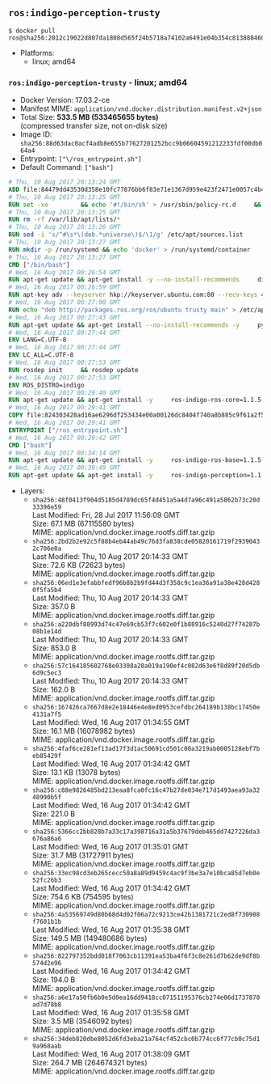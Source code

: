 ## `ros:indigo-perception-trusty`

```console
$ docker pull ros@sha256:2012c19022d807da1808d565f24b5718a74102a6491e04b354c813888460c410
```

-	Platforms:
	-	linux; amd64

### `ros:indigo-perception-trusty` - linux; amd64

-	Docker Version: 17.03.2-ce
-	Manifest MIME: `application/vnd.docker.distribution.manifest.v2+json`
-	Total Size: **533.5 MB (533465655 bytes)**  
	(compressed transfer size, not on-disk size)
-	Image ID: `sha256:88d63dac0acf4adb8e655b77627201252bcc9b06604591212233fdf00db064a4`
-	Entrypoint: `["\/ros_entrypoint.sh"]`
-	Default Command: `["bash"]`

```dockerfile
# Thu, 10 Aug 2017 20:13:24 GMT
ADD file:84479dd43530d358e10fc77876bb6f83e71e1367d959e423f2471e0057c4b424 in / 
# Thu, 10 Aug 2017 20:13:25 GMT
RUN set -xe 		&& echo '#!/bin/sh' > /usr/sbin/policy-rc.d 	&& echo 'exit 101' >> /usr/sbin/policy-rc.d 	&& chmod +x /usr/sbin/policy-rc.d 		&& dpkg-divert --local --rename --add /sbin/initctl 	&& cp -a /usr/sbin/policy-rc.d /sbin/initctl 	&& sed -i 's/^exit.*/exit 0/' /sbin/initctl 		&& echo 'force-unsafe-io' > /etc/dpkg/dpkg.cfg.d/docker-apt-speedup 		&& echo 'DPkg::Post-Invoke { "rm -f /var/cache/apt/archives/*.deb /var/cache/apt/archives/partial/*.deb /var/cache/apt/*.bin || true"; };' > /etc/apt/apt.conf.d/docker-clean 	&& echo 'APT::Update::Post-Invoke { "rm -f /var/cache/apt/archives/*.deb /var/cache/apt/archives/partial/*.deb /var/cache/apt/*.bin || true"; };' >> /etc/apt/apt.conf.d/docker-clean 	&& echo 'Dir::Cache::pkgcache ""; Dir::Cache::srcpkgcache "";' >> /etc/apt/apt.conf.d/docker-clean 		&& echo 'Acquire::Languages "none";' > /etc/apt/apt.conf.d/docker-no-languages 		&& echo 'Acquire::GzipIndexes "true"; Acquire::CompressionTypes::Order:: "gz";' > /etc/apt/apt.conf.d/docker-gzip-indexes 		&& echo 'Apt::AutoRemove::SuggestsImportant "false";' > /etc/apt/apt.conf.d/docker-autoremove-suggests
# Thu, 10 Aug 2017 20:13:25 GMT
RUN rm -rf /var/lib/apt/lists/*
# Thu, 10 Aug 2017 20:13:26 GMT
RUN sed -i 's/^#\s*\(deb.*universe\)$/\1/g' /etc/apt/sources.list
# Thu, 10 Aug 2017 20:13:27 GMT
RUN mkdir -p /run/systemd && echo 'docker' > /run/systemd/container
# Thu, 10 Aug 2017 20:13:27 GMT
CMD ["/bin/bash"]
# Wed, 16 Aug 2017 00:26:54 GMT
RUN apt-get update && apt-get install -y --no-install-recommends     dirmngr     gnupg2     && rm -rf /var/lib/apt/lists/*
# Wed, 16 Aug 2017 00:26:59 GMT
RUN apt-key adv --keyserver hkp://keyserver.ubuntu.com:80 --recv-keys 421C365BD9FF1F717815A3895523BAEEB01FA116
# Wed, 16 Aug 2017 00:27:00 GMT
RUN echo "deb http://packages.ros.org/ros/ubuntu trusty main" > /etc/apt/sources.list.d/ros-latest.list
# Wed, 16 Aug 2017 00:27:43 GMT
RUN apt-get update && apt-get install --no-install-recommends -y     python-rosdep     python-rosinstall     python-vcstools     && rm -rf /var/lib/apt/lists/*
# Wed, 16 Aug 2017 00:27:44 GMT
ENV LANG=C.UTF-8
# Wed, 16 Aug 2017 00:27:44 GMT
ENV LC_ALL=C.UTF-8
# Wed, 16 Aug 2017 00:27:53 GMT
RUN rosdep init     && rosdep update
# Wed, 16 Aug 2017 00:27:53 GMT
ENV ROS_DISTRO=indigo
# Wed, 16 Aug 2017 00:29:40 GMT
RUN apt-get update && apt-get install -y     ros-indigo-ros-core=1.1.5-0*     && rm -rf /var/lib/apt/lists/*
# Wed, 16 Aug 2017 00:29:41 GMT
COPY file:824303428ad16ae6296df253434e00a00126dc8404f740a8b885c9f61a2f5fcb in / 
# Wed, 16 Aug 2017 00:29:41 GMT
ENTRYPOINT ["/ros_entrypoint.sh"]
# Wed, 16 Aug 2017 00:29:42 GMT
CMD ["bash"]
# Wed, 16 Aug 2017 00:34:14 GMT
RUN apt-get update && apt-get install -y     ros-indigo-ros-base=1.1.5-0*     && rm -rf /var/lib/apt/lists/*
# Wed, 16 Aug 2017 00:39:49 GMT
RUN apt-get update && apt-get install -y     ros-indigo-perception=1.1.5-0*     && rm -rf /var/lib/apt/lists/*
```

-	Layers:
	-	`sha256:48f0413f904d5185d4789dc65f4d451a5a4d7a96c491a5862b73c20d33396e59`  
		Last Modified: Fri, 28 Jul 2017 11:56:09 GMT  
		Size: 67.1 MB (67115580 bytes)  
		MIME: application/vnd.docker.image.rootfs.diff.tar.gzip
	-	`sha256:2bd2b2e92c5f88b4eb44ab49c76d3fa838cde05820161719f29390432c706e0a`  
		Last Modified: Thu, 10 Aug 2017 20:14:33 GMT  
		Size: 72.6 KB (72623 bytes)  
		MIME: application/vnd.docker.image.rootfs.diff.tar.gzip
	-	`sha256:06ed1e3efabbfedf96b8b2b9fd44d3f358c9c1ea36a91a38e428d4280f5fa5b4`  
		Last Modified: Thu, 10 Aug 2017 20:14:33 GMT  
		Size: 357.0 B  
		MIME: application/vnd.docker.image.rootfs.diff.tar.gzip
	-	`sha256:a220dbf88993d74c47e69cb53f7c602e0f1b88916c5240d27f74287b08b1e14d`  
		Last Modified: Thu, 10 Aug 2017 20:14:33 GMT  
		Size: 853.0 B  
		MIME: application/vnd.docker.image.rootfs.diff.tar.gzip
	-	`sha256:57c164185602768e03308a28a019a190ef4c082d63e6f8d89f20d5db6d9c5ec3`  
		Last Modified: Thu, 10 Aug 2017 20:14:33 GMT  
		Size: 162.0 B  
		MIME: application/vnd.docker.image.rootfs.diff.tar.gzip
	-	`sha256:167426ca7667d8e2e18446e4e8ed0953cefdbc264189b138bc17450e4131a7f5`  
		Last Modified: Wed, 16 Aug 2017 01:34:55 GMT  
		Size: 16.1 MB (16078982 bytes)  
		MIME: application/vnd.docker.image.rootfs.diff.tar.gzip
	-	`sha256:4faf6ce281ef13ad17f3d1ac50691cd501c00a3219ab0005128ebf7beb85429f`  
		Last Modified: Wed, 16 Aug 2017 01:34:42 GMT  
		Size: 13.1 KB (13078 bytes)  
		MIME: application/vnd.docker.image.rootfs.diff.tar.gzip
	-	`sha256:c88e9826485bd213eaa8fca0fc16c47b27de034e717d1493aea93a3248990b5f`  
		Last Modified: Wed, 16 Aug 2017 01:34:42 GMT  
		Size: 221.0 B  
		MIME: application/vnd.docker.image.rootfs.diff.tar.gzip
	-	`sha256:5366cc2bb828b7a33c17a398716a31a5b37679deb465dd7427226da3676a86a6`  
		Last Modified: Wed, 16 Aug 2017 01:35:01 GMT  
		Size: 31.7 MB (31727911 bytes)  
		MIME: application/vnd.docker.image.rootfs.diff.tar.gzip
	-	`sha256:33ec98cd3eb265cecc50a8a89d9459c4ac9f3be3a7e10bca85d7eb0e52fc26b3`  
		Last Modified: Wed, 16 Aug 2017 01:34:42 GMT  
		Size: 754.6 KB (754595 bytes)  
		MIME: application/vnd.docker.image.rootfs.diff.tar.gzip
	-	`sha256:4a53569749d80b68d4d02f06a72c9213ce42b1381721c2ed8f730908f7601b1b`  
		Last Modified: Wed, 16 Aug 2017 01:35:38 GMT  
		Size: 149.5 MB (149480686 bytes)  
		MIME: application/vnd.docker.image.rootfs.diff.tar.gzip
	-	`sha256:822797352bdd018f7063cb11391ea53ba4f6f3c8e261d7b62de9df8b574d2e96`  
		Last Modified: Wed, 16 Aug 2017 01:34:42 GMT  
		Size: 194.0 B  
		MIME: application/vnd.docker.image.rootfs.diff.tar.gzip
	-	`sha256:a6e17a50fb6b0e5d0ea16dd9418cc07151195376cb274e06d1737870ad7d78b8`  
		Last Modified: Wed, 16 Aug 2017 01:35:58 GMT  
		Size: 3.5 MB (3546092 bytes)  
		MIME: application/vnd.docker.image.rootfs.diff.tar.gzip
	-	`sha256:34deb820dbe8052d6fd3eba21a764cf452cbc0b774cc6f77cb0c75d19a968aab`  
		Last Modified: Wed, 16 Aug 2017 01:38:09 GMT  
		Size: 264.7 MB (264674321 bytes)  
		MIME: application/vnd.docker.image.rootfs.diff.tar.gzip
